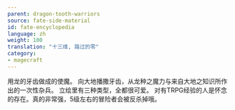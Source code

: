 ```yaml
---
parent: dragon-tooth-warriors
source: fate-side-material
id: fate-encyclopedia
language: zh
weight: 100
translation: "十三维, 路过的零"
category:
- magecraft
---
```


用龙的牙齿做成的使魔。
向大地播撒牙齿，从龙种之魔力与来自大地之知识所作出的一次性杂兵。
立绘里有三种类型，全都很可爱。
对有TRPG经验的人是怀念的存在。真的非常强，5级左右的冒险者会被反杀掉哦。
